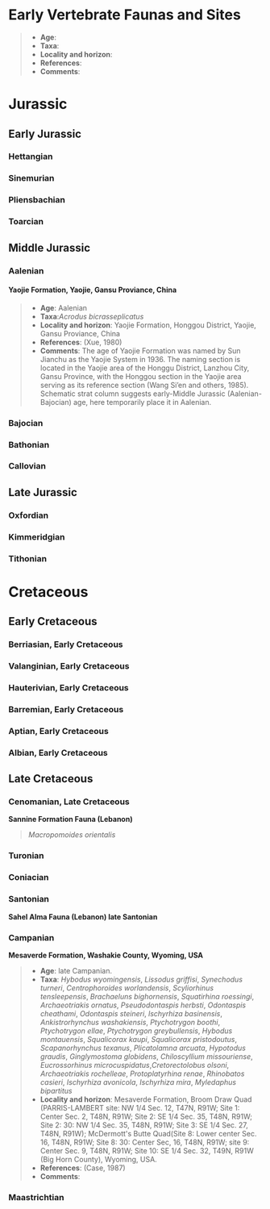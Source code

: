 # Early Vertebrate Faunas and Sites
> - **Age**:
> - **Taxa**:
> - **Locality and horizon**:
> - **References**:
> - **Comments**: 

# Jurassic
## Early Jurassic
### Hettangian
### Sinemurian
### Pliensbachian
### Toarcian


## Middle Jurassic
### Aalenian
#### Yaojie Formation, Yaojie, Gansu Proviance, China
> - **Age**: Aalenian
> - **Taxa**:*Acrodus bicrasseplicatus*
> - **Locality and horizon**: Yaojie Formation, Honggou District, Yaojie, Gansu Proviance, China
> - **References**: (Xue, 1980)
> - **Comments**: The age of Yaojie Formation was named by Sun Jianchu as the Yaojie System in 1936. The naming section is located in the Yaojie area of the Honggu District, Lanzhou City, Gansu Province, with the Honggou section in the Yaojie area serving as its reference section (Wang Si’en and others, 1985). Schematic strat column suggests early-Middle Jurassic (Aalenian-Bajocian) age, here temporarily place it in Aalenian.
### Bajocian
### Bathonian
### Callovian
## Late Jurassic
### Oxfordian
### Kimmeridgian
### Tithonian


# Cretaceous
## Early Cretaceous
### Berriasian, Early Cretaceous

### Valanginian, Early Cretaceous

### Hauterivian, Early Cretaceous

### Barremian, Early Cretaceous

### Aptian, Early Cretaceous

### Albian, Early Cretaceous


## Late Cretaceous


### Cenomanian, Late Cretaceous
**Sannine Formation Fauna (Lebanon)** 
> *Macropomoides orientalis*

### Turonian

### Coniacian

### Santonian
**Sahel Alma Fauna (Lebanon) late Santonian**

### Campanian
**Mesaverde Formation, Washakie County, Wyoming, USA**
> - **Age**: late Campanian.
> - **Taxa**: *Hybodus wyomingensis*, *Lissodus griffisi*, *Synechodus turneri*, *Centrophoroides worlandensis*, *Scyliorhinus tensleepensis*, *Brachaeluns bighornensis*, *Squatirhina roessingi*, *Archaeotriakis ornatus*, *Pseudodontaspis herbsti*, *Odontaspis cheathami*, *Odontaspis steineri*, *lschyrhiza basinensis*, *Ankistrorhynchus washakiensis*, *Ptychotrygon boothi*, *Ptychotrygon ellae*, *Ptychotrygon greybullensis*, *Hybodus montauensis*, *Squalicorax kaupi*, *Squalicorax pristodoutus*, *Scapanorhynchus texanus*, *Plicatolamna arcuata*, *Hypotodus graudis*, *Ginglymostoma globidens*, *Chiloscyllium missouriense*, *Eucrossorhinus microcuspidatus*,*Cretorectolobus olsoni*, *Archaeotriakis rochelleae*, *Protoplatyrhina renae*, *Rhinobatos casieri*, *Ischyrhiza avonicola*, *Ischyrhiza mira*, *Myledaphus bipartitus*
> - **Locality and horizon**: Mesaverde Formation, Broom Draw Quad (PARRIS-LAMBERT site: NW 1/4 Sec. 12, T47N, R91W; Site 1: Center Sec. 2, T48N, R91W; Site 2: SE 1/4 Sec. 35, T48N, R91W; Site 2: 30: NW 1/4 Sec. 35, T48N, R91W; Site 3: SE 1/4 Sec. 27, T48N, R91W); McDermott's Butte Quad(Site 8: Lower center Sec. 16, T48N, R91W; Site 8: 30: Center Sec, 16, T48N, R91W; site 9: Center Sec. 9, T48N, R91W; Site 10: SE 1/4 Sec. 32, T49N, R91W (Big Horn County), Wyoming, USA.
> - **References**: (Case, 1987)
> - **Comments**: 

### Maastrichtian










